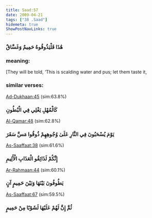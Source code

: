 ```yaml
---
title: Saad:57
date: 2009-04-21
tags: ["38 .Saad"]
hidemeta: true 
ShowPostNavLinks: true 
---
```

### هَٰذَا فَلْيَذُوقُوهُ حَمِيمٌ وَغَسَّاقٌ
### meaning: 
[They will be told, ‘This is scalding water and pus; let them taste it,
### similar verses: 

[Ad-Dukhaan:45](/44/45) (sim:63.8%)

### كَالْمُهْلِ يَغْلِي فِي الْبُطُونِ

[Al-Qamar:48](/54/48) (sim:62.8%)

### يَوْمَ يُسْحَبُونَ فِي النَّارِ عَلَىٰ وُجُوهِهِمْ ذُوقُوا مَسَّ سَقَرَ

[As-Saaffaat:38](/37/38) (sim:61.6%)

### إِنَّكُمْ لَذَائِقُو الْعَذَابِ الْأَلِيمِ

[Ar-Rahmaan:44](/55/44) (sim:60.1%)

### يَطُوفُونَ بَيْنَهَا وَبَيْنَ حَمِيمٍ آنٍ

[As-Saaffaat:67](/37/67) (sim:59.5%)

### ثُمَّ إِنَّ لَهُمْ عَلَيْهَا لَشَوْبًا مِنْ حَمِيمٍ
